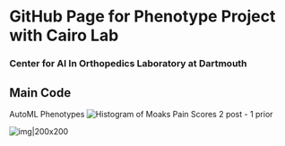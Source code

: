 # GitHub Page for Phenotype Project with Cairo Lab 
### Center for AI In Orthopedics Laboratory at Dartmouth 

## Main Code
AutoML Phenotypes 
![Histogram of Moaks Pain Scores 2 post - 1 prior](https://github.com/franceskoback/TKA_Phenotypes/blob/main/images/histogram_scores.jpg)

![img|200x200](https://github.com/franceskoback/TKA_Phenotypes/blob/main/images/histogram_scores.jpg)



